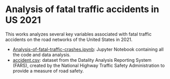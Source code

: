 # Analysis of fatal traffic accidents in US 2021
This works analyzes several key variables associated with fatal traffic accidents on the road networks of the United States in 2021.
- [Analysis-of-fatal-traffic-crashes.ipynb](Analysis-of-fatal-traffic-crashes.ipynb): Jupyter Notebook containing all the code and data analysis.
- [accident.csv](accident.csv): dataset from the Datality Analysis Reporting System (FARS), created by the National Highway Traffic Safety Administration to provide a measure of road safety.

